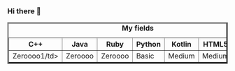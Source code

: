 ### Hi there 👋

<!--
**FranDiz/FranDiz** is a ✨ _special_ ✨ repository because its `README.md` (this file) appears on your GitHub profile.

Here are some ideas to get you started:

- 🔭 I’m currently working on ...
- 🌱 I’m currently learning ...
- 👯 I’m looking to collaborate on ...
- 🤔 I’m looking for help with ...
- 💬 Ask me about ...
- 📫 How to reach me: ...
- 😄 Pronouns: ...
- ⚡ Fun fact: ...
-->
<table border=3>
  <caption><b>My fields<b></caption>
  <tr>
    <th>C++</th>
    <th>Java</th>
    <th>Ruby</th>
    <th>Python</th>
    <th>Kotlin</th>
    <th>HTML5</th>
    <th>CSS</th>
  </tr>
  <tr>
    <td>Zeroooo1/td>
    <td>Zeroooo</td>
    <td>Zeroooo</td>
    <td>Basic</td>
    <td>Medium</td>
    <td>Medium</td>
    <td>Medium</td>
   </tr>
</table>
